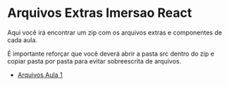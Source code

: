 # Arquivos Extras Imersao React

Aqui você irá encontrar um zip com os arquivos extras e componentes de cada aula.

É importante reforçar que você deverá abrir a pasta src dentro do zip e copiar pasta por pasta para evitar sobreescrita de arquivos.

- [Arquivos Aula 1](https://github.com/imersao-alura/arquivos-extras-imersao-react/raw/master/componentes-extras-aula01.zip)
